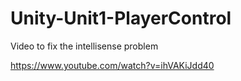 # Unity-Unit1-PlayerControl

Video to fix the intellisense problem

https://www.youtube.com/watch?v=ihVAKiJdd40
